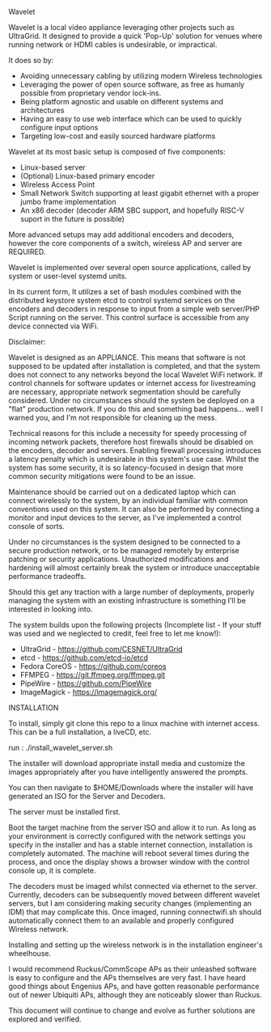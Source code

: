 Wavelet

Wavelet is a local video appliance leveraging other projects such as UltraGrid.  It designed to provide a quick 'Pop-Up' solution for venues where running network or HDMI cables is undesirable, or impractical.

It does so by:

* Avoiding unnecessary cabling by utilizing modern Wireless technologies
* Leveraging the power of open source software, as free as humanly possible from proprietary vendor lock-ins.
* Being platform agnostic and usable on different systems and architectures
* Having an easy to use web interface which can be used to quickly configure input options
* Targeting low-cost and easily sourced hardware platforms

Wavelet at its most basic setup is composed of five components:

* Linux-based server
* (Optional) Linux-based primary encoder
* Wireless Access Point
* Small Network Switch supporting at least gigabit ethernet with a proper jumbo frame implementation
* An x86 decoder (decoder ARM SBC support, and hopefully RISC-V suport in the future is possible)

More advanced setups may add additional encoders and decoders, however the core components of a switch, wireless AP and server are REQUIRED.

Wavelet is implemented over several open source applications, called by system or user-level systemd units.

In its current form, It utilizes a set of bash modules combined with the distributed keystore system etcd to control systemd services on the encoders and decoders in response to input from a simple web server/PHP Script running on the server.   This control surface is accessible from any device connected via WiFi.

Disclaimer:

Wavelet is designed as an APPLIANCE.   This means that software is not supposed to be updated after installation is completed, and that the system does not connect to any networks beyond the local Wavelet WiFi network.  If control channels for software updates or internet access for livestreaming are necessary, appropriate network segmentation should be carefully considered.   Under no circumstances should the system be deployed on a "flat" production network.   If you do this and something bad happens... well I warned you, and I'm not responsible for cleaning up the mess.

Technical reasons for this include a necessity for speedy processing of incoming network packets, therefore host firewalls should be disabled on the encoders, decoder and servers.  Enabling firewall processing introduces a latency penalty which is undesirable in this system's use case.  Whilst the system has some security, it is so latency-focused in design that more common security mitigations were found to be an issue.

Maintenance should be carried out on a dedicated laptop which can connect wirelessly to the system, by an individual familiar with common conventions used on this system.   It can also be performed by connecting a monitor and input devices to the server, as I've implemented a control console of sorts.

Under no circumstances is the system designed to be connected to a secure production network, or to be managed remotely by enterprise patching or security applications.  Unauthorized modifications and hardening will almost certainly break the system or introduce unacceptable performance tradeoffs.

Should this get any traction with a large number of deployments, properly managing the system with an existing infrastructure is something I'll be interested in looking into.

The system builds upon the following projects (Incomplete list - If your stuff was used and we neglected to credit, feel free to let me know!):

* UltraGrid      -  https://github.com/CESNET/UltraGrid
* etcd           -  https://github.com/etcd-io/etcd
* Fedora CoreOS  -  https://github.com/coreos
* FFMPEG         -  https://git.ffmpeg.org/ffmpeg.git
* PipeWire       -  https://github.com/PipeWire
* ImageMagick    -  https://imagemagick.org/

INSTALLATION

To install, simply git clone this repo to a linux machine with internet access.  This can be a full installation, a liveCD, etc.

run :
./install_wavelet_server.sh

The installer will download appropriate install media and customize the images appropriately after you have intelligently answered the prompts.

You can then navigate to $HOME/Downloads where the installer will have generated an ISO for the Server and Decoders.

The server must be installed first.

Boot the target machine from the server ISO and allow it to run.   As long as your environment is correctly configured with the network settings you specify in the installer and has a stable internet connection, installation is completely automated.  The machine will reboot several times during the process, and once the display shows a browser window with the control console up, it is complete.

The decoders must be imaged whilst connected via ethernet to the server.   Currently, decoders can be subsequently moved between different wavelet servers, but I am considering making security changes (implementing an IDM) that may complicate this.  Once imaged, running connectwifi.sh should automatically connect them to an available and properly configured Wireless network.

Installing and setting up the wireless network is in the installation engineer's wheelhouse.

I would recommend Ruckus/CommScope APs as their unleashed software is easy to configure and the APs themselves are very fast.  I have heard good things about Engenius APs, and have gotten reasonable performance out of newer Ubiquiti APs, although they are noticeably slower than Ruckus.

This document will continue to change and evolve as further solutions are explored and verified.